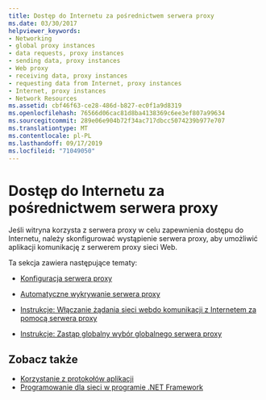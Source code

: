 ```yaml
---
title: Dostęp do Internetu za pośrednictwem serwera proxy
ms.date: 03/30/2017
helpviewer_keywords:
- Networking
- global proxy instances
- data requests, proxy instances
- sending data, proxy instances
- Web proxy
- receiving data, proxy instances
- requesting data from Internet, proxy instances
- Internet, proxy instances
- Network Resources
ms.assetid: cbf46f63-ce28-486d-b827-ec0f1a9d8319
ms.openlocfilehash: 76566d06cac81d8ba4138369c6ee3ef807a99634
ms.sourcegitcommit: 289e06e904b72f34ac717dbcc5074239b977e707
ms.translationtype: MT
ms.contentlocale: pl-PL
ms.lasthandoff: 09/17/2019
ms.locfileid: "71049050"
---
```

# <a name="accessing-the-internet-through-a-proxy"></a>Dostęp do Internetu za pośrednictwem serwera proxy
Jeśli witryna korzysta z serwera proxy w celu zapewnienia dostępu do Internetu, należy skonfigurować wystąpienie serwera proxy, aby umożliwić aplikacji komunikację z serwerem proxy sieci Web.  
  
 Ta sekcja zawiera następujące tematy:  
  
- [Konfiguracja serwera proxy](proxy-configuration.md)  
  
- [Automatyczne wykrywanie serwera proxy](automatic-proxy-detection.md)  
  
- [Instrukcje: Włączanie żądania sieci webdo komunikacji z Internetem za pomocą serwera proxy](how-to-enable-a-webrequest-to-use-a-proxy-to-communicate-with-the-internet.md)  
  
- [Instrukcje: Zastąp globalny wybór globalnego serwera proxy](how-to-override-a-global-proxy-selection.md)  
  
## <a name="see-also"></a>Zobacz także

- [Korzystanie z protokołów aplikacji](using-application-protocols.md)
- [Programowanie dla sieci w programie .NET Framework](index.md)
